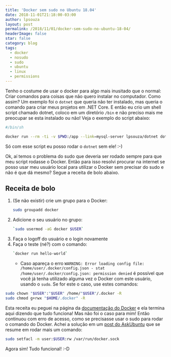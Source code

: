 ```yaml
---
title: 'Docker sem sudo no Ubuntu 18.04'
date: 2018-11-01T21:18:00-03:00
author: lpsouza
layout: post
permalink: /2018/11/01/docker-sem-sudo-no-ubuntu-18-04/
headerImage: false
star: false
category: blog
tags:
  - docker
  - nosudo
  - sudo
  - ubuntu
  - linux
  - permissions
---
```

Tenho o costume de usar o docker para algo mais inusitado que o normal: Criar comandos para coisas que não quero instalar no computador. Como assim? Um exemplo foi o `dotnet` que queria não ter instalado, mas queria o comando para criar meus projetos em .NET Core. E então eu crio um shell script chamado dotnet, coloco em um diretório `/bin` e não preciso mais me preocupar se esta instalado ou não! Veja o exemplo do script abaixo:

```sh
#/bin/sh

docker run --rm -ti -v $PWD:/app --link=mysql-server lpsouza/dotnet dotnet $*
```

Só com esse script eu posso rodar o `dotnet` sem ele! :-)

Ok, aí temos o problema do sudo que deveria ser rodado sempre para que meu script rodasse o Docker. Então para isso resolvi procurar na internet se posso usar meu usuário local para utilizar o Docker sem precisar do sudo e não é que dá mesmo? Segue a receita de bolo abaixo.

## Receita de bolo

1. (Se não existir) crie um grupo para o Docker:
    ```sh
    sudo groupadd docker
    ```
1. Adicione o seu usuário no grupo:
    ```sh
    `sudo usermod -aG docker $USER`
    ```
1. Faça o logoff do usuário e o login novamente
1. Faça o teste (né?) com o comando:
    ```sh
    `docker run hello-world`
    ```
    - Caso apareça o erro `WARNING: Error loading config file: /home/user/.docker/config.json -
stat /home/user/.docker/config.json: permission denied` é possível que você já tenha utilizado alguma vez o Docker com este usuário, usando o `sudo`. Se for este o caso, use estes comandos:
    
```sh
sudo chown "$USER":"$USER" /home/"$USER"/.docker -R
sudo chmod g+rwx "$HOME/.docker" -R
```

Esta receita eu peguei na página da [documentação do Docker](https://docs.docker.com/install/linux/linux-postinstall/#manage-docker-as-a-non-root-user) e ela termina aqui dizendo que tudo funciona! Mas não foi o caso para mim! Então continuou com erro de acesso, como se precisasse usar o sudo para rodar o comando do Docker. Achei a solução em um [post do AskUbuntu](https://askubuntu.com/a/982187) que se resume em rodar mais um comando:

```sh
sudo setfacl -m user:$USER:rw /var/run/docker.sock
```

Agora sim! Tudo funcional! :-D
